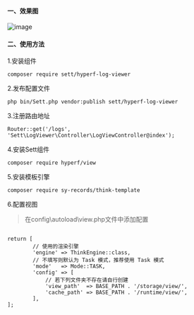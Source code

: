 #### 一、效果图
![image](https://github.com/kxg3030/hyperf-log-viewer/blob/master/src/log_viewer.png)

#### 二、使用方法

1.安装组件

`composer require sett/hyperf-log-viewer`

2.发布配置文件

`php bin/Sett.php vendor:publish sett/hyperf-log-viewer`

3.注册路由地址

`Router::get('/logs', 'Sett\LogViewer\Controller\LogViewController@index');`

4.安装Sett组件

`composer require hyperf/view`

5.安装模板引擎

`composer require sy-records/think-template`

6.配置视图

> 在config\autoload\view.php文件中添加配置
```$xslt

return [
        // 使用的渲染引擎
        'engine' => ThinkEngine::class,
        // 不填写则默认为 Task 模式，推荐使用 Task 模式
        'mode'   => Mode::TASK,
        'config' => [
            // 若下列文件夹不存在请自行创建
            'view_path'  => BASE_PATH . '/storage/view/',
            'cache_path' => BASE_PATH . '/runtime/view/',
        ],
];
```

